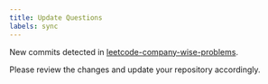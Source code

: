 ```yaml
---
title: Update Questions
labels: sync
---
```


New commits detected in [leetcode-company-wise-problems](https://github.com/liquidslr/leetcode-company-wise-problems).

Please review the changes and update your repository accordingly.
